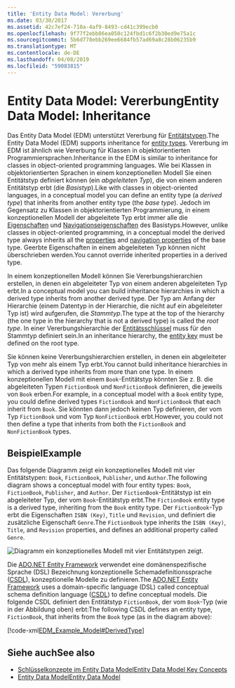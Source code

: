 ```yaml
---
title: 'Entity Data Model: Vererbung'
ms.date: 03/30/2017
ms.assetid: 42c7ef24-710a-4af9-8493-cd41c399ecb0
ms.openlocfilehash: 9f77f2ebb86ea050c124fbd1c6f2b30ed9e75a1c
ms.sourcegitcommit: 5b6d778ebb269ee6684fb57ad69a8c28b06235b9
ms.translationtype: MT
ms.contentlocale: de-DE
ms.lasthandoff: 04/08/2019
ms.locfileid: "59083815"
---
```

# <a name="entity-data-model-inheritance"></a><span data-ttu-id="49b77-102">Entity Data Model: Vererbung</span><span class="sxs-lookup"><span data-stu-id="49b77-102">Entity Data Model: Inheritance</span></span>
<span data-ttu-id="49b77-103">Das Entity Data Model (EDM) unterstützt Vererbung für [Entitätstypen](../../../../docs/framework/data/adonet/entity-type.md).</span><span class="sxs-lookup"><span data-stu-id="49b77-103">The Entity Data Model (EDM) supports inheritance for [entity types](../../../../docs/framework/data/adonet/entity-type.md).</span></span> <span data-ttu-id="49b77-104">Vererbung im EDM ist ähnlich wie Vererbung für Klassen in objektorientierten Programmiersprachen.</span><span class="sxs-lookup"><span data-stu-id="49b77-104">Inheritance in the EDM is similar to inheritance for classes in object-oriented programming languages.</span></span> <span data-ttu-id="49b77-105">Wie bei Klassen in objektorientierten Sprachen in einem konzeptionellen Modell Sie einen Entitätstyp definiert können (ein *abgeleiteten Typ*), die von einem anderen Entitätstyp erbt (die *Basistyp*).</span><span class="sxs-lookup"><span data-stu-id="49b77-105">Like with classes in object-oriented languages, in a conceptual model you can define an entity type (a *derived type*) that inherits from another entity type (the *base type*).</span></span> <span data-ttu-id="49b77-106">Jedoch im Gegensatz zu Klassen in objektorientierten Programmierung, in einem konzeptionellen Modell der abgeleitete Typ erbt immer alle die [Eigenschaften](../../../../docs/framework/data/adonet/property.md) und [Navigationseigenschaften](../../../../docs/framework/data/adonet/navigation-property.md) des Basistyps.</span><span class="sxs-lookup"><span data-stu-id="49b77-106">However, unlike classes in object-oriented programming, in a conceptual model the derived type always inherits all the [properties](../../../../docs/framework/data/adonet/property.md) and [navigation properties](../../../../docs/framework/data/adonet/navigation-property.md) of the base type.</span></span> <span data-ttu-id="49b77-107">Geerbte Eigenschaften in einem abgeleiteten Typ können nicht überschrieben werden.</span><span class="sxs-lookup"><span data-stu-id="49b77-107">You cannot override inherited properties in a derived type.</span></span>  
  
 <span data-ttu-id="49b77-108">In einem konzeptionellen Modell können Sie Vererbungshierarchien erstellen, in denen ein abgeleiteter Typ von einem anderen abgeleiteten Typ erbt.</span><span class="sxs-lookup"><span data-stu-id="49b77-108">In a conceptual model you can build inheritance hierarchies in which a derived type inherits from another derived type.</span></span> <span data-ttu-id="49b77-109">Der Typ am Anfang der Hierarchie (einem Datentyp in der Hierarchie, die nicht auf ein abgeleiteter Typ ist) wird aufgerufen, die *Stammtyp*.</span><span class="sxs-lookup"><span data-stu-id="49b77-109">The type at the top of the hierarchy (the one type in the hierarchy that is not a derived type) is called the *root type*.</span></span> <span data-ttu-id="49b77-110">In einer Vererbungshierarchie der [Entitätsschlüssel](../../../../docs/framework/data/adonet/entity-key.md) muss für den Stammtyp definiert sein.</span><span class="sxs-lookup"><span data-stu-id="49b77-110">In an inheritance hierarchy, the [entity key](../../../../docs/framework/data/adonet/entity-key.md) must be defined on the root type.</span></span>  
  
 <span data-ttu-id="49b77-111">Sie können keine Vererbungshierarchien erstellen, in denen ein abgeleiteter Typ von mehr als einem Typ erbt.</span><span class="sxs-lookup"><span data-stu-id="49b77-111">You cannot build inheritance hierarchies in which a derived type inherits from more than one type.</span></span> <span data-ttu-id="49b77-112">In einem konzeptionellen Modell mit einem `Book`-Entitätstyp könnten Sie z. B. die abgeleiteten Typen `FictionBook` und `NonFictionBook` definieren, die jeweils von `Book` erben.</span><span class="sxs-lookup"><span data-stu-id="49b77-112">For example, in a conceptual model with a `Book` entity type, you could define derived types `FictionBook` and `NonFictionBook` that each inherit from `Book`.</span></span> <span data-ttu-id="49b77-113">Sie könnten dann jedoch keinen Typ definieren, der vom Typ `FictionBook` und vom Typ `NonFictionBook` erbt.</span><span class="sxs-lookup"><span data-stu-id="49b77-113">However, you could not then define a type that inherits from both the `FictionBook` and `NonFictionBook` types.</span></span>  
  
## <a name="example"></a><span data-ttu-id="49b77-114">Beispiel</span><span class="sxs-lookup"><span data-stu-id="49b77-114">Example</span></span>  

<span data-ttu-id="49b77-115">Das folgende Diagramm zeigt ein konzeptionelles Modell mit vier Entitätstypen: `Book`, `FictionBook`, `Publisher`, und `Author`.</span><span class="sxs-lookup"><span data-stu-id="49b77-115">The following diagram shows a conceptual model with four entity types: `Book`, `FictionBook`, `Publisher`, and `Author`.</span></span> <span data-ttu-id="49b77-116">Der `FictionBook`-Entitätstyp ist ein abgeleiteter Typ, der vom `Book`-Entitätstyp erbt.</span><span class="sxs-lookup"><span data-stu-id="49b77-116">The `FictionBook` entity type is a derived type, inheriting from the `Book` entity type.</span></span> <span data-ttu-id="49b77-117">Der `FictionBook`-Typ erbt die Eigenschaften `ISBN (Key)`, `Title` und `Revision`, und definiert die zusätzliche Eigenschaft `Genre`.</span><span class="sxs-lookup"><span data-stu-id="49b77-117">The `FictionBook` type inherits the `ISBN (Key)`, `Title`, and `Revision` properties, and defines an additional property called `Genre`.</span></span>  
  
 ![Diagramm ein konzeptionelles Modell mit vier Entitätstypen zeigt.](./media/entity-data-model-inheritance/entity-type-inheritance.gif)  
  
 <span data-ttu-id="49b77-119">Die [ADO.NET Entity Framework](../../../../docs/framework/data/adonet/ef/index.md) verwendet eine domänenspezifische Sprache (DSL) Bezeichnung konzeptionelle Schemadefinitionssprache ([CSDL](../../../../docs/framework/data/adonet/ef/language-reference/csdl-specification.md)), konzeptionelle Modelle zu definieren.</span><span class="sxs-lookup"><span data-stu-id="49b77-119">The [ADO.NET Entity Framework](../../../../docs/framework/data/adonet/ef/index.md) uses a domain-specific language (DSL) called conceptual schema definition language ([CSDL](../../../../docs/framework/data/adonet/ef/language-reference/csdl-specification.md)) to define conceptual models.</span></span> <span data-ttu-id="49b77-120">Die folgende CSDL definiert den Entitätstyp `FictionBook`, der vom `Book`-Typ (wie in der Abbildung oben) erbt:</span><span class="sxs-lookup"><span data-stu-id="49b77-120">The following CSDL defines an entity type, `FictionBook`, that inherits from the `Book` type (as in the diagram above):</span></span>  
  
 [!code-xml[EDM_Example_Model#DerivedType](../../../../samples/snippets/xml/VS_Snippets_Data/edm_example_model/xml/books5.edmx#derivedtype)]  
  
## <a name="see-also"></a><span data-ttu-id="49b77-121">Siehe auch</span><span class="sxs-lookup"><span data-stu-id="49b77-121">See also</span></span>

- [<span data-ttu-id="49b77-122">Schlüsselkonzepte im Entity Data Model</span><span class="sxs-lookup"><span data-stu-id="49b77-122">Entity Data Model Key Concepts</span></span>](../../../../docs/framework/data/adonet/entity-data-model-key-concepts.md)
- [<span data-ttu-id="49b77-123">Entity Data Model</span><span class="sxs-lookup"><span data-stu-id="49b77-123">Entity Data Model</span></span>](../../../../docs/framework/data/adonet/entity-data-model.md)
